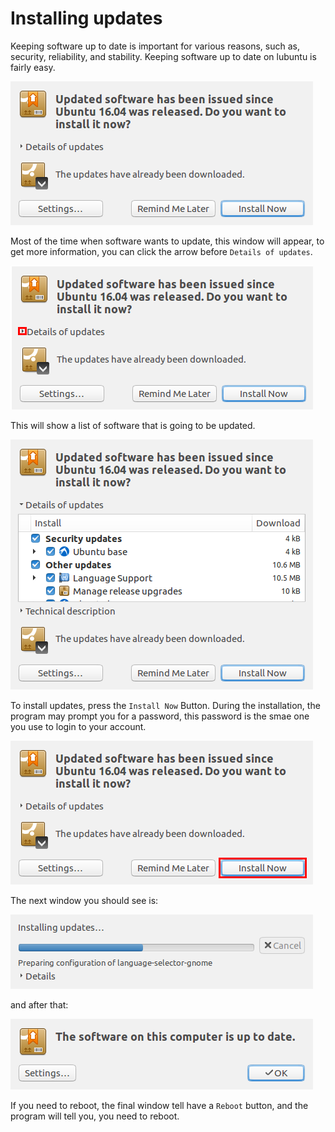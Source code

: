 # Installing updates

Keeping software up to date is important for various reasons, such as, security,
reliability, and stability. Keeping software up to date on lubuntu is fairly
easy.

![us](../../images/pm/updates/update-software.png)

Most of the time when software wants to update, this window will appear, to get
more information, you can click the arrow before ``Details of updates``.

![update-software-arrow-pointed-out](../../images/pm/updates/update-software-point.png)

This will show a list of software that is going to be updated.

![list](../../images/pm/updates/update-software-list.png)

To install updates, press the ``Install Now`` Button. During the installation,
the program may prompt you for a password, this password is the smae one you
use to login to your account.

![inst-now](../../images/pm/updates/inst-now-up.png)

The next window you should see is:

![progress](../../images/pm/updates/update-software-progress.png)

and after that:

![done](../../images/pm/updates/update-software-done.png)

If you need to reboot, the final window tell have a ``Reboot`` button,
and the program will tell you, you need to reboot.
